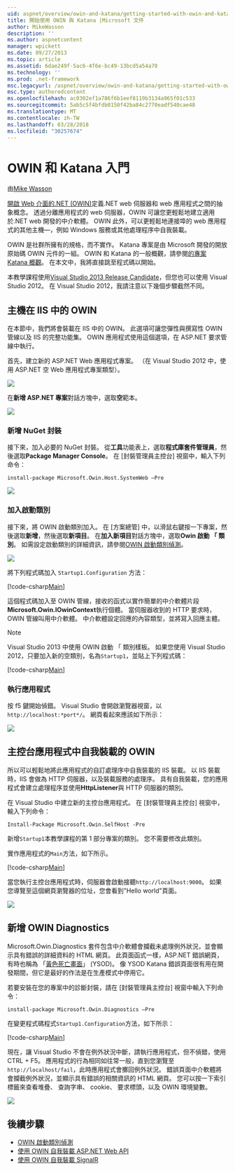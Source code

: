 ```yaml
---
uid: aspnet/overview/owin-and-katana/getting-started-with-owin-and-katana
title: 開始使用 OWIN 與 Katana |Microsoft 文件
author: MikeWasson
description: ''
ms.author: aspnetcontent
manager: wpickett
ms.date: 09/27/2013
ms.topic: article
ms.assetid: 6dae249f-5ac6-4f6e-bc49-13bcd5a54a70
ms.technology: ''
ms.prod: .net-framework
msc.legacyurl: /aspnet/overview/owin-and-katana/getting-started-with-owin-and-katana
msc.type: authoredcontent
ms.openlocfilehash: ac0302ef1a786f6b1eef8119b3134a965f01c533
ms.sourcegitcommit: 5ab5c5f4bfdb0150f42ba84c2770eadf540cae48
ms.translationtype: MT
ms.contentlocale: zh-TW
ms.lasthandoff: 03/28/2018
ms.locfileid: "30257674"
---
```

<a name="getting-started-with-owin-and-katana"></a>OWIN 和 Katana 入門
====================
由[Mike Wasson](https://github.com/MikeWasson)

[開啟 Web 介面的.NET (OWIN)](http://owin.org/)定義.NET web 伺服器和 web 應用程式之間的抽象概念。 透過分離應用程式的 web 伺服器，OWIN 可讓您更輕鬆地建立適用於.NET web 開發的中介軟體。 OWIN 此外，可以更輕鬆地連接埠的 web 應用程式的其他主機&#8212;，例如 Windows 服務或其他處理程序中自我裝載。

OWIN 是社群所擁有的規格，而不實作。 Katana 專案是由 Microsoft 開發的開放原始碼 OWIN 元件的一組。 OWIN 和 Katana 的一般概觀，請參閱[的專案 Katana 概觀](an-overview-of-project-katana.md)。 在本文中，我將直接跳至程式碼以開始。

本教學課程使用[Visual Studio 2013 Release Candidate](https://go.microsoft.com/fwlink/?LinkId=306566)，但您也可以使用 Visual Studio 2012。 在 Visual Studio 2012，我請注意以下幾個步驟截然不同。

## <a name="host-owin-in-iis"></a>主機在 IIS 中的 OWIN

在本節中，我們將會裝載在 IIS 中的 OWIN。 此選項可讓您彈性與撰寫性 OWIN 管線以及 IIS 的完整功能集。 OWIN 應用程式使用這個選項，在 ASP.NET 要求管線中執行。

首先，建立新的 ASP.NET Web 應用程式專案。 （在 Visual Studio 2012 中，使用 ASP.NET 空 Web 應用程式專案類型）。

![](getting-started-with-owin-and-katana/_static/image1.png)

在**新增 ASP.NET 專案**對話方塊中，選取**空**範本。

![](getting-started-with-owin-and-katana/_static/image2.png)

### <a name="add-nuget-packages"></a>新增 NuGet 封裝

接下來，加入必要的 NuGet 封裝。 從**工具**功能表上，選取**程式庫套件管理員**，然後選取**Package Manager Console**。 在 [封裝管理員主控台] 視窗中，輸入下列命令：

`install-package Microsoft.Owin.Host.SystemWeb –Pre`

![](getting-started-with-owin-and-katana/_static/image3.png)

### <a name="add-a-startup-class"></a>加入啟動類別

接下來，將 OWIN 啟動類別加入。 在 [方案總管] 中，以滑鼠右鍵按一下專案，然後選取**新增**，然後選取**新項目**。 在**加入新項目**對話方塊中，選取**Owin 啟動 「 類別**。 如需設定啟動類別的詳細資訊，請參閱[OWIN 啟動類別偵測](owin-startup-class-detection.md)。

![](getting-started-with-owin-and-katana/_static/image4.png)

將下列程式碼加入 `Startup1.Configuration` 方法：

[!code-csharp[Main](getting-started-with-owin-and-katana/samples/sample1.cs?highlight=3)]

這個程式碼加入至 OWIN 管線，接收的函式以實作簡單的中介軟體片段**Microsoft.Owin.IOwinContext**執行個體。 當伺服器收到的 HTTP 要求時，OWIN 管線叫用中介軟體。 中介軟體設定回應的內容類型，並將寫入回應主體。

> [!NOTE]
> Visual Studio 2013 中使用 OWIN 啟動 「 類別樣板。 如果您使用 Visual Studio 2012，只要加入新的空類別，名為`Startup1`，並貼上下列程式碼：


[!code-csharp[Main](getting-started-with-owin-and-katana/samples/sample2.cs)]

### <a name="run-the-application"></a>執行應用程式

按 f5 鍵開始偵錯。 Visual Studio 會開啟瀏覽器視窗，以`http://localhost:*port*/`。 網頁看起來應該如下所示：

![](getting-started-with-owin-and-katana/_static/image5.png)

## <a name="self-host-owin-in-a-console-application"></a>主控台應用程式中自我裝載的 OWIN

所以可以輕鬆地將此應用程式的自訂處理序中自我裝載的 IIS 裝載。 以 IIS 裝載時，IIS 會做為 HTTP 伺服器，以及裝載服務的處理序。 具有自我裝載，您的應用程式會建立處理程序並使用**HttpListener**與 HTTP 伺服器的類別。

在 Visual Studio 中建立新的主控台應用程式。 在 [封裝管理員主控台] 視窗中，輸入下列命令：

`Install-Package Microsoft.Owin.SelfHost -Pre`

新增`Startup1`本教學課程的第 1 部分專案的類別。 您不需要修改此類別。

實作應用程式的`Main`方法，如下所示。

[!code-csharp[Main](getting-started-with-owin-and-katana/samples/sample3.cs)]

當您執行主控台應用程式時，伺服器會啟動接聽`http://localhost:9000`。 如果您導覽至這個網頁瀏覽器的位址，您會看到"Hello world"頁面。

![](getting-started-with-owin-and-katana/_static/image6.png)

## <a name="add-owin-diagnostics"></a>新增 OWIN Diagnostics

Microsoft.Owin.Diagnostics 套件包含中介軟體會攔截未處理例外狀況，並會顯示具有錯誤的詳細資料的 HTML 網頁。 此頁面函式一樣，ASP.NET 錯誤網頁，有時也稱為 「[黃色死亡畫面](http://en.wikipedia.org/wiki/Yellow_Screen_of_Death#Yellow)」 (YSOD)。 像 YSOD Katana 錯誤頁面很有用在開發期間，但它是最好的作法是在生產模式中停用它。

若要安裝在您的專案中的診斷封裝，請在 [封裝管理員主控台] 視窗中輸入下列命令：

`install-package Microsoft.Owin.Diagnostics –Pre`

在變更程式碼程式`Startup1.Configuration`方法，如下所示：

[!code-csharp[Main](getting-started-with-owin-and-katana/samples/sample4.cs?highlight=4,9-12)]

現在，讓 Visual Studio 不會在例外狀況中斷，請執行應用程式，但不偵錯，使用 CTRL + F5。 應用程式的行為相同如往常一般，直到您瀏覽至`http://localhost/fail`，此時應用程式會擲回例外狀況。 錯誤頁面中介軟體將會攔截例外狀況，並顯示具有錯誤的相關資訊的 HTML 網頁。 您可以按一下索引標籤來查看堆疊、 查詢字串、 cookie、 要求標頭，以及 OWIN 環境變數。

![](getting-started-with-owin-and-katana/_static/image7.png)

## <a name="next-steps"></a>後續步驟

- [OWIN 啟動類別偵測](owin-startup-class-detection.md)
- [使用 OWIN 自我裝載 ASP.NET Web API](../../../web-api/overview/hosting-aspnet-web-api/use-owin-to-self-host-web-api.md)
- [使用 OWIN 自我裝載 SignalR](../../../signalr/overview/deployment/tutorial-signalr-self-host.md)
